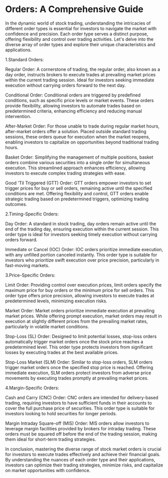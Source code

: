 # Orders: A Comprehensive Guide

In the dynamic world of stock trading, understanding the intricacies of different order types is essential for investors to navigate the market with confidence and precision. Each order type serves a distinct purpose, offering flexibility and control over trading activities. Let's delve into the diverse array of order types and explore their unique characteristics and applications.


1.Standard Orders:

Regular Order: A cornerstone of trading, the regular order, also known as a day order, instructs brokers to execute trades at prevailing market prices within the current trading session. Ideal for investors seeking immediate execution without carrying orders forward to the next day.

Conditional Order: Conditional orders are triggered by predefined conditions, such as specific price levels or market events. These orders provide flexibility, allowing investors to automate trades based on predetermined criteria, enhancing efficiency and reducing manual intervention.

After-Market Order: For those unable to trade during regular market hours, after-market orders offer a solution. Placed outside standard trading sessions, these orders queue for execution when the market reopens, enabling investors to capitalize on opportunities beyond traditional trading hours.

Basket Order: Simplifying the management of multiple positions, basket orders combine various securities into a single order for simultaneous execution. This streamlined approach enhances efficiency, allowing investors to execute complex trading strategies with ease.

Good 'Til Triggered (GTT) Order: GTT orders empower investors to set trigger prices for buy or sell orders, remaining active until the specified conditions are met. Offering flexibility and control, GTT orders enable strategic trading based on predetermined triggers, optimizing trading outcomes.

2.Timing-Specific Orders:

Day Order: A standard in stock trading, day orders remain active until the end of the trading day, ensuring execution within the current session. This order type is ideal for investors seeking timely execution without carrying orders forward.

Immediate or Cancel (IOC) Order: IOC orders prioritize immediate execution, with any unfilled portion canceled instantly. This order type is suitable for investors who prioritize swift execution over price precision, particularly in fast-moving markets.

3.Price-Specific Orders:

Limit Order: Providing control over execution prices, limit orders specify the maximum price for buy orders or the minimum price for sell orders. This order type offers price precision, allowing investors to execute trades at predetermined levels, minimizing execution risks.

Market Order: Market orders prioritize immediate execution at prevailing market prices. While offering prompt execution, market orders may result in execution at slightly different prices from the prevailing market rates, particularly in volatile market conditions.

Stop-Loss (SL) Order: Designed to limit potential losses, stop-loss orders automatically trigger market orders once the stock price reaches a predetermined level. This order type protects investors from significant losses by executing trades at the best available prices.

Stop-Loss Market (SLM) Order: Similar to stop-loss orders, SLM orders trigger market orders once the specified stop price is reached. Offering immediate execution, SLM orders protect investors from adverse price movements by executing trades promptly at prevailing market prices.

4.Margin-Specific Orders:

Cash and Carry (CNC) Order: CNC orders are intended for delivery-based trading, requiring investors to have sufficient funds in their accounts to cover the full purchase price of securities. This order type is suitable for investors looking to hold securities for longer periods.

Margin Intraday Square-off (MIS) Order: MIS orders allow investors to leverage margin facilities provided by brokers for intraday trading. These orders must be squared off before the end of the trading session, making them ideal for short-term trading strategies.

In conclusion, mastering the diverse range of stock market orders is crucial for investors to execute trades effectively and achieve their financial goals. By understanding the nuances of each order type and their applications, investors can optimize their trading strategies, minimize risks, and capitalize on market opportunities with confidence.





